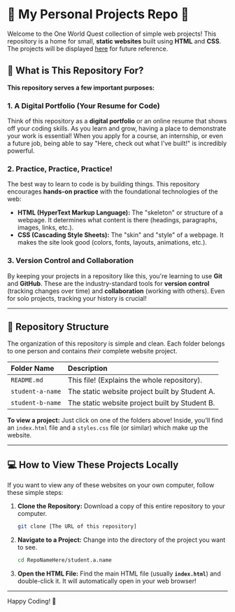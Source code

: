 # 🌟 My Personal Projects Repo 🌟

Welcome to the One World Quest collection of simple web projects! This repository is a home for small, **static websites** built using **HTML** and **CSS**. The projects will be displayed [here](https://oneworldquest.click/) for future reference.

## 🎯 What is This Repository For?

**This repository serves a few important purposes:**

### 1. A Digital Portfolio (Your Resume for Code)
Think of this repository as a **digital portfolio** or an online resume that shows off your coding skills. As you learn and grow, having a place to demonstrate your work is essential! When you apply for a course, an internship, or even a future job, being able to say "Here, check out what I've built!" is incredibly powerful.

### 2. Practice, Practice, Practice!
The best way to learn to code is by building things. This repository encourages **hands-on practice** with the foundational technologies of the web:
* **HTML (HyperText Markup Language):** The "skeleton" or structure of a webpage. It determines what content is there (headings, paragraphs, images, links, etc.).
* **CSS (Cascading Style Sheets):** The "skin" and "style" of a webpage. It makes the site look good (colors, fonts, layouts, animations, etc.).

### 3. Version Control and Collaboration
By keeping your projects in a repository like this, you're learning to use **Git** and **GitHub**. These are the industry-standard tools for **version control** (tracking changes over time) and **collaboration** (working with others). Even for solo projects, tracking your history is crucial!

---

## 📂 Repository Structure

The organization of this repository is simple and clean. Each folder belongs to one person and contains *their* complete website project.

| Folder Name | Description |
| :--- | :--- |
| `README.md` | This file! (Explains the whole repository). |
| `student-a-name` | The static website project built by Student A. |
| `student-b-name` | The static website project built by Student B. |

**To view a project:** Just click on one of the folders above! Inside, you'll find an `index.html` file and a `styles.css` file (or similar) which make up the website.

---

## 💻 How to View These Projects Locally

If you want to view any of these websites on your own computer, follow these simple steps:

1.  **Clone the Repository:** Download a copy of this entire repository to your computer.
    ```bash
    git clone [The URL of this repository]
    ```
2.  **Navigate to a Project:** Change into the directory of the project you want to see.
    ```bash
    cd RepoNameHere/student.a.name
    ```
3.  **Open the HTML File:** Find the main HTML file (usually **`index.html`**) and double-click it. It will automatically open in your web browser!

---

Happy Coding! 🎉